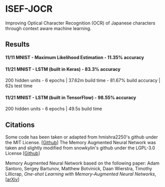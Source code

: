 # ISEF-JOCR
Improving Optical Character Recognition (OCR) of Japanese characters through context aware machine learning.

## Results
#### 11/11 MNIST - Maximum Likelihood Estimation - 11.35% accuracy

#### 11/21 MNIST - LSTM (built in Keras) - 83.3% accuracy

200 hidden units - 6 epochs | 37.62m build time - 81.67% build accuracy | 62s test time

#### 11/21 MNIST - LSTM (built in TensorFlow) - 98.55% accuracy

200 hidden units - 6 epochs | 49.5s build time

## Citations
Some code has been taken or adapted from hmishra2250's github under the MIT License. [[Github](https://github.com/hmishra2250/NTM-One-Shot-TF)]
The Memory Augmented Neural Network was taken and slightly modified from snowkylin's github under the LGPL-3.0 License [[Github](https://github.com/snowkylin/ntm)]

Memory Augmented Neural Network based on the following paper:
Adam Santoro, Sergey Bartunov, Matthew Botvinick, Daan Wierstra, Timothy Lillicrap, *One-shot Learning with Memory-Augmented Neural Networks*, [[arXiv](http://arxiv.org/abs/1605.06065)]

